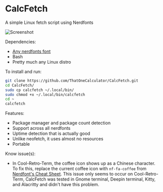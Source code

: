 # CalcFetch
 A simple Linux fetch script using Nerdfonts

![Screenshot](https://cdn.discordapp.com/attachments/671117418189422594/751940350314283048/unknown.png)

Dependencies:

- [Any nerdfonts font](https://www.nerdfonts.com/font-downloads)
- Bash
- Pretty much any Linux distro

To install and run:

```sh
git clone https://github.com/ThatOneCalculator/CalcFetch.git
cd CalcFetch/
sudo cp calcfetch ~/.local/bin/
sudo chmod +x ~/.local/bin/calcfetch 
cd ~
calcfetch
```

Features:
- Package manager and package count detection
- Support across all nerdfonts
- Uptime detection that is actually good
- Unlike neofetch, it uses almost no resources
- Portable

Know issue(s):

- In Cool-Retro-Term, the coffee icon shows up as a Chinese character. To fix this, replace the current coffee icon with `nf-fa-coffee` from [Nerdfont's Cheat Sheet](https://www.nerdfonts.com/cheat-sheet). This issue only seems to occur on Cool-Retro-Term, CalcFetch was tested in Gnome terminal, Deepin terminal, Kitty, and Alacritty and didn't have this problem. 
